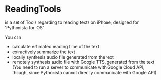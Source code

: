 # ReadingTools
is a set of Tools regarding to reading texts on iPhone, designed for 'Pythonista for iOS'.

You can
* calculate estimated reading time of the text
* extractively summarize the text
* locally synthesis audio file generated from the text
* remotely synthesis audio file with Google TTS, generated from the text  
(You need to run a server to communicate with Google Cloud API, though, since Pythonista cannot directly communicate with Google API)
